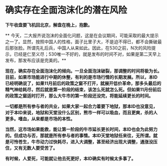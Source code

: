 确实存在全面泡沫化的潜在风险
====



**下午收盘要飞机回北京，解盘在晚上，抱歉。**

** 今天，二大报齐说泡沫的全面化问题，这是在会议期间，可能采取的最大提示之一了。显然，按照中国人的性格，面子比里子大，不是迫不得已，都不会撕破最后那张脸。所谓先礼后兵，中国人从来如此。因此，在530之前，N次的风险提示，已经是仁至义尽；530唯一不好的，就是发布的时间不对，如果是第二天早上发布，那发布应该是完美的。**

**现在，确实存在全面泡沫化的倾向。一旦全面泡沫破裂，那调整的时间将极为长。目前，如果市场能进行中期的休整，有利的是市场行情的长期发展。所以，本ID已经明确说了，如果11月前后的政策之窗不打开，就展开低价革命，那多头最后的精气神给耗尽，然后就是第一阶段的结束，该怎么死就怎么死。但如果11月份前后的政策之窗适时打开，那么大牛市的第一阶段还没完，将能延续更长的时间。**

**一切都是所有参与者的共业，如果大家一起合力着要下地狱，那本ID也没意见，对于本ID来说，地狱和天堂没什么区别，熊市一样可以吸血，而且更爽，杀的人更多。嗜血，从来都是市场的本性。**

**当然，这市场如果能救，能让第一阶段的牛市延长更长时间，本ID也会为此努力的。但成功与否，那就是所有参与者的事情。本ID天堂地狱任来往，无所谓。就是可怜苍生，牛市动力过快耗尽，进入大调整，甚至经济出现大调整，通涨没压住，又有无数人要受苦了。**

**有时候，人爱死，可能就让他去死更好，本ID确实有时候太多事了。**
